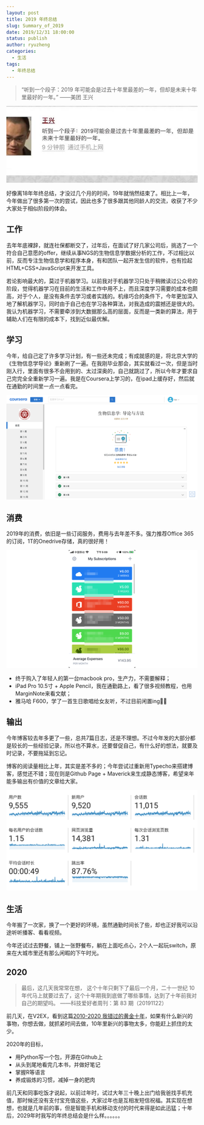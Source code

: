 ```yaml
---
layout: post
title: 2019 年终总结
slug: Summary_of_2019
date: 2019/12/31 18:00:00
status: publish
author: ryuzheng
categories: 
  - 生活
tags: 
  - 年终总结
---
```


>“听到一个段子：2019 年可能会是过去十年里最差的一年，但却是未来十年里最好的一年。”
>——美团 王兴

![图1. 美团王兴：2019年，是未来十年最好的一年](./assets/meituan_wangxing.png)

好像离18年年终总结，才没过几个月的时间，19年就悄然结束了。相比上一年，今年做出了很多第一次的尝试，因此也多了很多跟其他同龄人的交流，收获了不少大家处于相似阶段的体会。


## 工作

去年年底裸辞，就连社保都断交了，过年后，在面试了好几家公司后，挑选了一个符合自己意愿的offer，继续从事NGS的生物信息学数据分析的工作，不过相比以前，反而专注生物信息学和程序本身，有和团队一起开发生信的软件，也有捡起HTML+CSS+JavaScript来开发工具。

若论影响最大的，莫过于机器学习。以前我对于机器学习只处于稍微读过公众号的阶段，觉得机器学习在目前的生活和工作中用不上，而且深度学习需要的成本也颇高，对于个人，是没有条件去学习或者实践的。机缘巧合的条件下，今年更加深入地了解机器学习，同时由于自己也在学习各种算法，对我造成的震撼还是很大的。我认为机器学习，不需要牵涉到大数据那么高的层面，反而是一类新的算法，用于辅助人们在有限的成本下，找到近似最优解。

## 学习

今年，给自己定了许多学习计划，有一些还未完成；有成就感的是，将北京大学的《生物信息学导论》重新刷了一遍。在我刚毕业那会，其实就看过一次，但是当时刚入行，里面有很多不会用到的、太过深奥的，自己就跳过了，所以今年才要求自己完完全全重新学习一遍。我是在Coursera上学习的，在ipad上缓存好，然后就在通勤的时间里一点一点看完。

![图2. 北京大学-生物信息学导论](./assets/coursera_2.png)

## 消费

2019年的消费，依旧是一些订阅服务，费用与去年差不多。强力推荐Office 365的订阅，1T的Onedrive存储，真的很好用！

![图3. Bobby 的订阅统计](./assets/IMG_4704.png)

 - 终于购入了年轻人的第一台macbook pro，生产力，不需要解释；
 - iPad Pro 10.5寸 + Apple Pencil，我在通勤路上，看了很多视频教程，也用MarginNote来看文献；
 - 雅马哈 F600，学了一首生日歌唱给女友听，不过目前闲置ing🤦‍♂️


## 输出

今年博客较去年多更了一些，总共7篇日志，还是不理想。不过今年发的大部分都是较长的一些经验记录，所以也不算水，还要督促自己，有什么好的想法，就要及时记录，不要拖延到忘记。

博客的阅读量相比上年，其实是差不多的；今年尝试过重新用Typecho来搭建博客，感觉还不错；现在则是Github Page + Maverick来生成静态博客，希望来年能多输出有价值的文章给大家。

![图4. Google Analytics 的统计](./assets/GA_2019.png)


## 生活

今年搬了一次家，换了一个更好的环境，虽然通勤时间长了些，却也正好我可以沿途听听播客、看看视频。

今年还试过去野餐，铺上一张野餐布，躺在上面吃点心，2个人一起玩switch，原来在大城市里还有那么闲暇的下午时光。

## 2020

>最后，这几天我常常在想， 这个十年只剩下了最后一个月，二十一世纪 10 年代马上就要过去了，这个十年期我到底做了哪些事情，达到了十年前我对自己的期望吗。
> ——科技爱好者周刊：第 83 期（20191122）

前几天，在V2EX，看到这篇[2010-2020 我错过的黄金十年](https://iwenson.com/2010-2020-lost-golden-decade/)，如果有什么新兴的事物，你想去做，就抓紧时间去做，10年里新兴的事物太多，你能赶上抓住的太少。

2020年的目标，

 - 用Python写一个包，开源在Github上
 - 从头到尾地看完几本书，并做好笔记
 - 掌握R等语言
 - 养成锻炼的习惯，减掉一身的肥肉

前几天和同事吃饭才说起，以前过年时，试过大年三十晚上出门给我爸找手机充值，那时候还没有支付宝充值这些，大家过年也是互相发短信祝福。其实现在想想，也就是几年前的事，但是智能手机和移动支付的时代来得是如此迅猛；十年后，2029年时我写的年终总结会是什么样。。。。。。